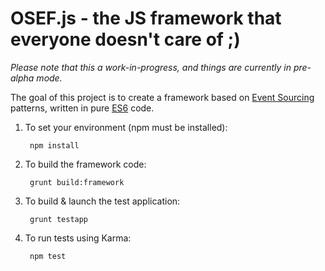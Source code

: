 OSEF.js - the JS framework that everyone doesn't care of ;)
=========================================================

*Please note that this a work-in-progress, and things are currently in pre-alpha mode.*

The goal of this project is to create a framework based on [Event Sourcing](https://github.com/eventstore/eventstore/wiki/Event-Sourcing-Basics) patterns, written in pure [ES6](http://tc39wiki.calculist.org/es6/) code.

1. To set your environment (npm must be installed):

        npm install

2. To build the framework code:

        grunt build:framework

3. To build & launch the test application:

        grunt testapp

4. To run tests using Karma:

        npm test

